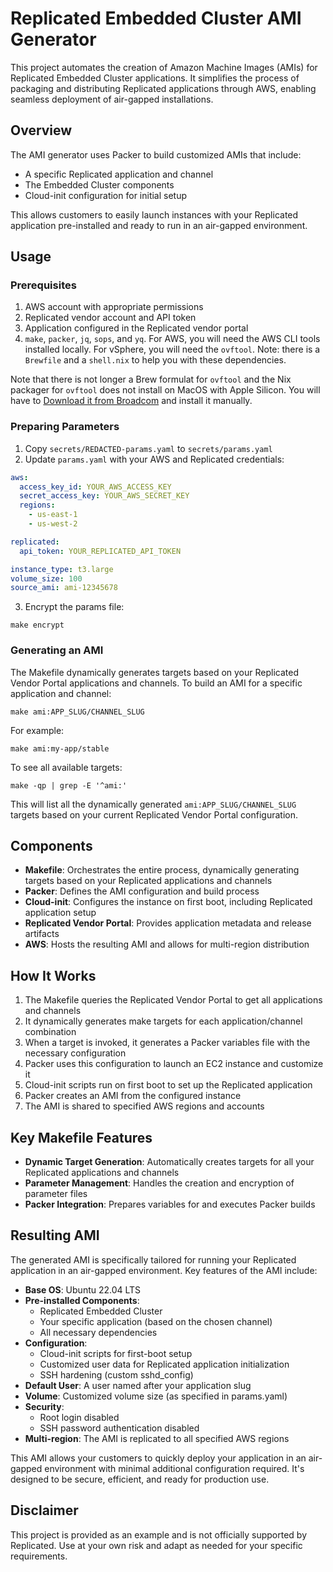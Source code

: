 # Replicated Embedded Cluster AMI Generator

This project automates the creation of Amazon Machine Images (AMIs) for Replicated Embedded Cluster applications. It simplifies the process of packaging and distributing Replicated applications through AWS, enabling seamless deployment of air-gapped installations.

## Overview

The AMI generator uses Packer to build customized AMIs that include:

- A specific Replicated application and channel
- The Embedded Cluster components
- Cloud-init configuration for initial setup

This allows customers to easily launch instances with your Replicated application pre-installed and ready to run in an air-gapped environment.

## Usage

### Prerequisites

1. AWS account with appropriate permissions
2. Replicated vendor account and API token
3. Application configured in the Replicated vendor portal
4. `make`, `packer`, `jq`, `sops`, and `yq`. For AWS, you will need the AWS CLI
   tools installed locally. For vSphere, you will need the `ovftool`. Note:
   there is a `Brewfile` and a `shell.nix` to help you with these dependencies.


Note that there is not longer a Brew formulat for `ovftool` and the Nix
packager for `ovftool` does not install on MacOS with Apple Silicon. You will
have to [Download it from
Broadcom](https://developer.broadcom.com/tools/open-virtualization-format-ovf-tool/latest/)
and install it manually.

### Preparing Parameters

1. Copy `secrets/REDACTED-params.yaml` to `secrets/params.yaml`
2. Update `params.yaml` with your AWS and Replicated credentials:

```yaml
aws:
  access_key_id: YOUR_AWS_ACCESS_KEY
  secret_access_key: YOUR_AWS_SECRET_KEY
  regions: 
    - us-east-1
    - us-west-2

replicated:
  api_token: YOUR_REPLICATED_API_TOKEN

instance_type: t3.large
volume_size: 100
source_ami: ami-12345678
```

3. Encrypt the params file:

```
make encrypt
```

### Generating an AMI

The Makefile dynamically generates targets based on your Replicated Vendor Portal applications and channels. To build an AMI for a specific application and channel:

```
make ami:APP_SLUG/CHANNEL_SLUG
```

For example:

```
make ami:my-app/stable
```

To see all available targets:

```
make -qp | grep -E '^ami:'
```

This will list all the dynamically generated `ami:APP_SLUG/CHANNEL_SLUG` targets based on your current Replicated Vendor Portal configuration.

## Components

- **Makefile**: Orchestrates the entire process, dynamically generating targets based on your Replicated applications and channels
- **Packer**: Defines the AMI configuration and build process
- **Cloud-init**: Configures the instance on first boot, including Replicated application setup
- **Replicated Vendor Portal**: Provides application metadata and release artifacts
- **AWS**: Hosts the resulting AMI and allows for multi-region distribution

## How It Works

1. The Makefile queries the Replicated Vendor Portal to get all applications and channels
2. It dynamically generates make targets for each application/channel combination
3. When a target is invoked, it generates a Packer variables file with the necessary configuration
4. Packer uses this configuration to launch an EC2 instance and customize it
5. Cloud-init scripts run on first boot to set up the Replicated application
6. Packer creates an AMI from the configured instance
7. The AMI is shared to specified AWS regions and accounts

## Key Makefile Features

- **Dynamic Target Generation**: Automatically creates targets for all your Replicated applications and channels
- **Parameter Management**: Handles the creation and encryption of parameter files
- **Packer Integration**: Prepares variables for and executes Packer builds

## Resulting AMI

The generated AMI is specifically tailored for running your Replicated application in an air-gapped environment. Key features of the AMI include:

- **Base OS**: Ubuntu 22.04 LTS
- **Pre-installed Components**:
  - Replicated Embedded Cluster
  - Your specific application (based on the chosen channel)
  - All necessary dependencies
- **Configuration**:
  - Cloud-init scripts for first-boot setup
  - Customized user data for Replicated application initialization
  - SSH hardening (custom sshd_config)
- **Default User**: A user named after your application slug
- **Volume**: Customized volume size (as specified in params.yaml)
- **Security**:
  - Root login disabled
  - SSH password authentication disabled
- **Multi-region**: The AMI is replicated to all specified AWS regions

This AMI allows your customers to quickly deploy your application in an air-gapped environment with minimal additional configuration required. It's designed to be secure, efficient, and ready for production use.

## Disclaimer

This project is provided as an example and is not officially supported by Replicated. Use at your own risk and adapt as needed for your specific requirements.
